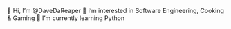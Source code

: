 👋 Hi, I’m @DaveDaReaper
👀 I’m interested in Software Engineering, Cooking & Gaming
🌱 I’m currently learning Python
<!--- 💞️ I’m looking to collaborate on ...
<!--- 📫 How to reach me ...

<!---
DaveDaReaper/DaveDaReaper is a ✨ special ✨ repository because its `README.md` (this file) appears on your GitHub profile.
You can click the Preview link to take a look at your changes.
--->
